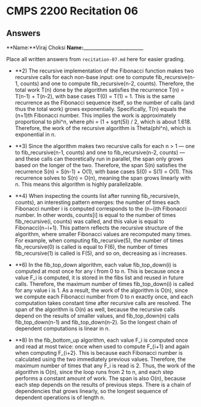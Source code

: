 # CMPS 2200 Recitation 06
## Answers

**Name:**Viraj Choksi
**Name:**_________________________


Place all written answers from `recitation-07.md` here for easier grading.



- **2) The recursive implementation of the Fibonacci function makes two recursive calls for each non-base input: one to compute fib_recursive(n-1, counts) and one to compute fib_recursive(n-2, counts). Therefore, the total work T(n) done by the algorithm satisfies the recurrence T(n) = T(n-1) + T(n-2), with base cases T(0) = T(1) = 1. This is the same recurrence as the Fibonacci sequence itself, so the number of calls (and thus the total work) grows exponentially. Specifically, T(n) equals the (n+1)th Fibonacci number. This implies the work is approximately proportional to phi^n, where phi = (1 + sqrt(5)) / 2, which is about 1.618. Therefore, the work of the recursive algorithm is Theta(phi^n), which is exponential in n.

- **3) Since the algorithm makes two recursive calls for each n > 1 — one to fib_recursive(n-1, counts) and one to fib_recursive(n-2, counts) — and these calls can theoretically run in parallel, the span only grows based on the longer of the two. Therefore, the span S(n) satisfies the recurrence S(n) = S(n-1) + O(1), with base cases S(0) = S(1) = O(1). This recurrence solves to S(n) = O(n), meaning the span grows linearly with n. This means this algorithm is highly parallelizable.

- **4) When inspecting the counts list after running fib_recursive(n, counts), an interesting pattern emerges: the number of times each Fibonacci number i is computed corresponds to the (n−i)th Fibonacci number. In other words, counts[i] is equal to the number of times fib_recursive(i, counts) was called, and this value is equal to Fibonacci(n−i+1). This pattern reflects the recursive structure of the algorithm, where smaller Fibonacci values are recomputed many times. For example, when computing fib_recursive(5), the number of times fib_recursive(0) is called is equal to F(6), the number of times fib_recursive(1) is called is F(5), and so on, decreasing as i increases. 

- **6) In the fib_top_down algorithm, each value fib_top_down(i) is computed at most once for any i from 0 to n. This is because once a value F_i is computed, it is stored in the fibs list and reused in future calls. Therefore, the maximum number of times fib_top_down(i) is called for any value i is 1. As a result, the work of the algorithm is O(n), since we compute each Fibonacci number from 0 to n exactly once, and each computation takes constant time after recursive calls are resolved. The span of the algorithm is O(n) as well, because the recursive calls depend on the results of smaller values, and fib_top_down(n) calls fib_top_down(n-1) and fib_top_down(n-2). So the longest chain of dependent computations is linear in n.

- **8) In the fib_bottom_up algorithm, each value F_i is computed once and read at most twice: once when used to compute F_{i+1} and again when computing F_{i+2}. This is because each Fibonacci number is calculated using the two immediately previous values. Therefore, the maximum number of times that any F_i is read is 2. Thus, the work of the algorithm is O(n), since the loop runs from 2 to n, and each step performs a constant amount of work. The span is also O(n), because each step depends on the results of previous steps. There is a chain of dependencies that grows linearly, so the longest sequence of dependent operations is of length n.
